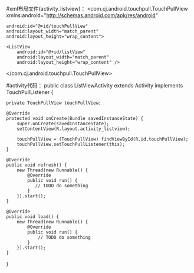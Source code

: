 #xml布局文件(activity_listview)：
  <com.cj.android.touchpull.TouchPullView xmlns:android="http://schemas.android.com/apk/res/android"
  
    android:id="@+id/touchPullView"
    android:layout_width="match_parent"
    android:layout_height="wrap_content">

    <ListView
        android:id="@+id/listView"
        android:layout_width="match_parent"
        android:layout_height="wrap_content" />
\</com.cj.android.touchpull.TouchPullView>



#activity代码：
public class ListViewActivity extends Activity implements TouchPullListener {

    private TouchPullView touchPullView;

    @Override
    protected void onCreate(Bundle savedInstanceState) {
        super.onCreate(savedInstanceState);
        setContentView(R.layout.activity_listview);
        
        touchPullView = (TouchPullView) findViewById(R.id.touchPullView);
        touchPullView.setTouchPullListener(this);
    }

    @Override
    public void refresh() {
        new Thread(new Runnable() {
            @Override
            public void run() {
               // TODO do something
            }
        }).start();
    }

    @Override
    public void load() {
        new Thread(new Runnable() {
            @Override
            public void run() {
                // TODO do something
            }
        }).start();
    }
  
}

